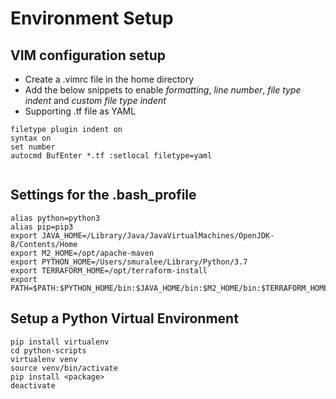 # Environment Setup

## VIM configuration setup
* Create a .vimrc file in the home directory
* Add the below snippets to enable *formatting*, *line number*, *file type indent* and *custom file type indent*
* Supporting .tf file as YAML

```shell
filetype plugin indent on
syntax on
set number
autocmd BufEnter *.tf :setlocal filetype=yaml
  
```

## Settings for the .bash_profile
```shell
alias python=python3
alias pip=pip3
export JAVA_HOME=/Library/Java/JavaVirtualMachines/OpenJDK-8/Contents/Home
export M2_HOME=/opt/apache-maven
export PYTHON_HOME=/Users/smuralee/Library/Python/3.7
export TERRAFORM_HOME=/opt/terraform-install
export PATH=$PATH:$PYTHON_HOME/bin:$JAVA_HOME/bin:$M2_HOME/bin:$TERRAFORM_HOME

```

## Setup a Python Virtual Environment
```shell
pip install virtualenv
cd python-scripts
virtualenv venv
source venv/bin/activate
pip install <package>
deactivate
```
